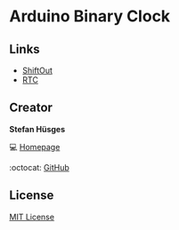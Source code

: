 Arduino Binary Clock
====================

## Links

* [ShiftOut][3]
* [RTC][4]

## Creator

**Stefan Hüsges**

:computer: [Homepage][1]

:octocat: [GitHub][2]

## License

[MIT License](LICENSE)

[1]: http://www.mpcx.net
[2]: https://github.com/tronsha
[3]: https://www.arduino.cc/en/Tutorial/ShiftOut
[4]: https://learn.adafruit.com/ds1307-real-time-clock-breakout-board-kit/overview
